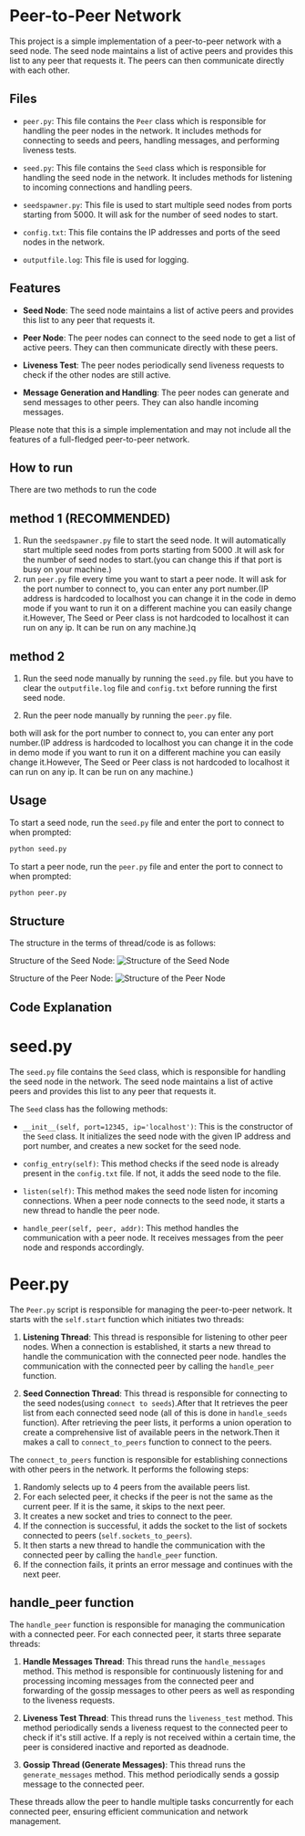 # Peer-to-Peer Network

This project is a simple implementation of a peer-to-peer network with a seed node. The seed node maintains a list of active peers and provides this list to any peer that requests it. The peers can then communicate directly with each other.

## Files

- `peer.py`: This file contains the `Peer` class which is responsible for handling the peer nodes in the network. It includes methods for connecting to seeds and peers, handling messages, and performing liveness tests.

- `seed.py`: This file contains the `Seed` class which is responsible for handling the seed node in the network. It includes methods for listening to incoming connections and handling peers.

- `seedspawner.py`: This file is used to start multiple seed nodes from ports starting from 5000. It will ask for the number of seed nodes to start.
- `config.txt`: This file contains the IP addresses and ports of the seed nodes in the network.

- `outputfile.log`: This file is used for logging.


## Features

- **Seed Node**: The seed node maintains a list of active peers and provides this list to any peer that requests it.

- **Peer Node**: The peer nodes can connect to the seed node to get a list of active peers. They can then communicate directly with these peers.

- **Liveness Test**: The peer nodes periodically send liveness requests to check if the other nodes are still active.

- **Message Generation and Handling**: The peer nodes can generate and send messages to other peers. They can also handle incoming messages.

Please note that this is a simple implementation and may not include all the features of a full-fledged peer-to-peer network.

## How to run
There are two methods to run the code
## method 1 (RECOMMENDED)
1. Run the `seedspawner.py` file to start the seed node. It will automatically start multiple seed nodes from ports starting from 5000 .It will ask for the number of seed nodes to start.(you can change this if that port is busy on your machine.)
2. run `peer.py` file every time you want to start a peer node. It will ask for the port number to connect to, you can enter any port number.(IP address is hardcoded to localhost you can change it in the code in demo mode if you want to run it on a different machine you can easily change it.However, The Seed or Peer class is not hardcoded to localhost it can run on any ip. It can be run on any machine.)q

## method 2
1. Run the seed node manually by running the `seed.py` file. but you have to clear the `outputfile.log` file and `config.txt` before running the first seed node.

2. Run the peer node manually by running the `peer.py` file.

both will ask for the port number to connect to, you can enter any port number.(IP address is hardcoded to localhost you can change it in the code in demo mode if you want to run it on a different machine you can easily change it.However, The Seed or Peer class is not hardcoded to localhost it can run on any ip. It can be run on any machine.)


## Usage

To start a seed node, run the `seed.py` file and enter the port to connect to when prompted:

```sh
python seed.py
```
To start a peer node, run the `peer.py` file and enter the port to connect to when prompted:

```sh
python peer.py
```

## Structure
The structure in the terms of thread/code is as follows:

Structure of the Seed Node:
![Structure of the Seed Node](extras/imageseed.png)

Structure of the Peer Node:
![Structure of the Peer Node](extras/imagepeer.png)

## Code Explanation
# seed.py

The `seed.py` file contains the `Seed` class, which is responsible for handling the seed node in the network. The seed node maintains a list of active peers and provides this list to any peer that requests it. 

The `Seed` class has the following methods:

- `__init__(self, port=12345, ip='localhost')`: This is the constructor of the `Seed` class. It initializes the seed node with the given IP address and port number, and creates a new socket for the seed node.

- `config_entry(self)`: This method checks if the seed node is already present in the `config.txt` file. If not, it adds the seed node to the file.

- `listen(self)`: This method makes the seed node listen for incoming connections. When a peer node connects to the seed node, it starts a new thread to handle the peer node.

- `handle_peer(self, peer, addr)`: This method handles the communication with a peer node. It receives messages from the peer node and responds accordingly.


# Peer.py


The `Peer.py` script is responsible for managing the peer-to-peer network. It starts with the `self.start` function which initiates two threads:

1. **Listening Thread**: This thread is responsible for listening to other peer nodes. When a connection is established, it starts a new thread to handle the communication with the connected peer node.
handles the communication with the connected peer by calling the `handle_peer` function.

2. **Seed Connection Thread**: This thread is responsible for connecting to the seed nodes(using `connect to seeds`).After that It retrieves the peer list from each connected seed node (all of this is done in `handle_seeds` function). After retrieving the peer lists, it performs a union operation to create a comprehensive list of available peers in the network.Then it makes a call to `connect_to_peers` function to connect to the peers.



The `connect_to_peers` function is responsible for establishing connections with other peers in the network. It performs the following steps:

1. Randomly selects up to 4 peers from the available peers list.
2. For each selected peer, it checks if the peer is not the same as the current peer. If it is the same, it skips to the next peer.
3. It creates a new socket and tries to connect to the peer.
4. If the connection is successful, it adds the socket to the list of sockets connected to peers (`self.sockets_to_peers`).
5. It then starts a new thread to handle the communication with the connected peer by calling the `handle_peer` function.
6. If the connection fails, it prints an error message and continues with the next peer.

## handle_peer function

The `handle_peer` function is responsible for managing the communication with a connected peer. For each connected peer, it starts three separate threads:

1. **Handle Messages Thread**: This thread runs the `handle_messages` method. This method is responsible for continuously listening for and processing incoming messages from the connected peer and forwarding of the gossip messages to other peers as well as responding to the liveness requests.

2. **Liveness Test Thread**: This thread runs the `liveness_test` method. This method periodically sends a liveness request to the connected peer to check if it's still active. If a reply is not received within a certain time, the peer is considered inactive and reported as deadnode.

3. **Gossip Thread (Generate Messages)**: This thread runs the `generate_messages` method. This method periodically sends a gossip message to the connected peer. 

These threads allow the peer to handle multiple tasks concurrently for each connected peer, ensuring efficient communication and network management.
